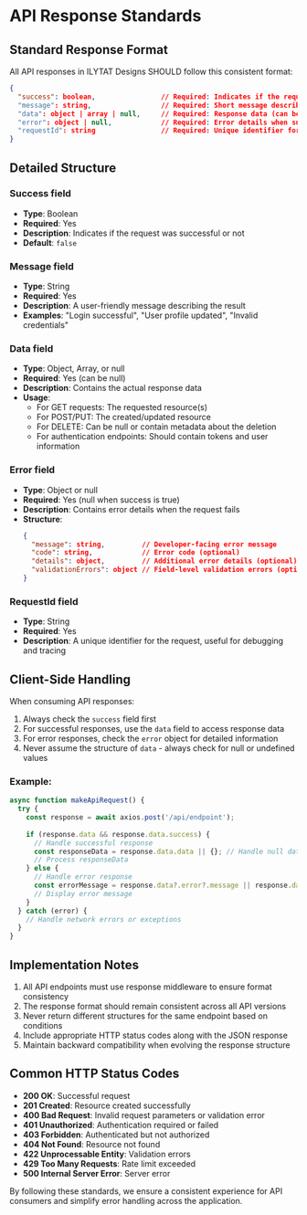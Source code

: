 # API Response Standards

## Standard Response Format

All API responses in ILYTAT Designs SHOULD follow this consistent format:

```json
{
  "success": boolean,                // Required: Indicates if the request was successful
  "message": string,                 // Required: Short message describing the result
  "data": object | array | null,     // Required: Response data (can be null for some operations)
  "error": object | null,            // Required: Error details when success is false
  "requestId": string                // Required: Unique identifier for the request
}
```

## Detailed Structure

### Success field
- **Type**: Boolean
- **Required**: Yes
- **Description**: Indicates if the request was successful or not
- **Default**: `false`

### Message field
- **Type**: String
- **Required**: Yes
- **Description**: A user-friendly message describing the result
- **Examples**: "Login successful", "User profile updated", "Invalid credentials"

### Data field
- **Type**: Object, Array, or null
- **Required**: Yes (can be null)
- **Description**: Contains the actual response data
- **Usage**:
  - For GET requests: The requested resource(s)
  - For POST/PUT: The created/updated resource
  - For DELETE: Can be null or contain metadata about the deletion
  - For authentication endpoints: Should contain tokens and user information

### Error field
- **Type**: Object or null
- **Required**: Yes (null when success is true)
- **Description**: Contains error details when the request fails
- **Structure**:
  ```json
  {
    "message": string,         // Developer-facing error message
    "code": string,            // Error code (optional)
    "details": object,         // Additional error details (optional)
    "validationErrors": object // Field-level validation errors (optional)
  }
  ```

### RequestId field
- **Type**: String
- **Required**: Yes
- **Description**: A unique identifier for the request, useful for debugging and tracing

## Client-Side Handling

When consuming API responses:

1. Always check the `success` field first
2. For successful responses, use the `data` field to access response data
3. For error responses, check the `error` object for detailed information
4. Never assume the structure of `data` - always check for null or undefined values

### Example:

```javascript
async function makeApiRequest() {
  try {
    const response = await axios.post('/api/endpoint');
    
    if (response.data && response.data.success) {
      // Handle successful response
      const responseData = response.data.data || {}; // Handle null data
      // Process responseData
    } else {
      // Handle error response
      const errorMessage = response.data?.error?.message || response.data?.message || 'Unknown error';
      // Display error message
    }
  } catch (error) {
    // Handle network errors or exceptions
  }
}
```

## Implementation Notes

1. All API endpoints must use response middleware to ensure format consistency
2. The response format should remain consistent across all API versions
3. Never return different structures for the same endpoint based on conditions
4. Include appropriate HTTP status codes along with the JSON response
5. Maintain backward compatibility when evolving the response structure

## Common HTTP Status Codes

- **200 OK**: Successful request
- **201 Created**: Resource created successfully
- **400 Bad Request**: Invalid request parameters or validation error
- **401 Unauthorized**: Authentication required or failed
- **403 Forbidden**: Authenticated but not authorized
- **404 Not Found**: Resource not found
- **422 Unprocessable Entity**: Validation errors
- **429 Too Many Requests**: Rate limit exceeded
- **500 Internal Server Error**: Server error

By following these standards, we ensure a consistent experience for API consumers and simplify error handling across the application.
